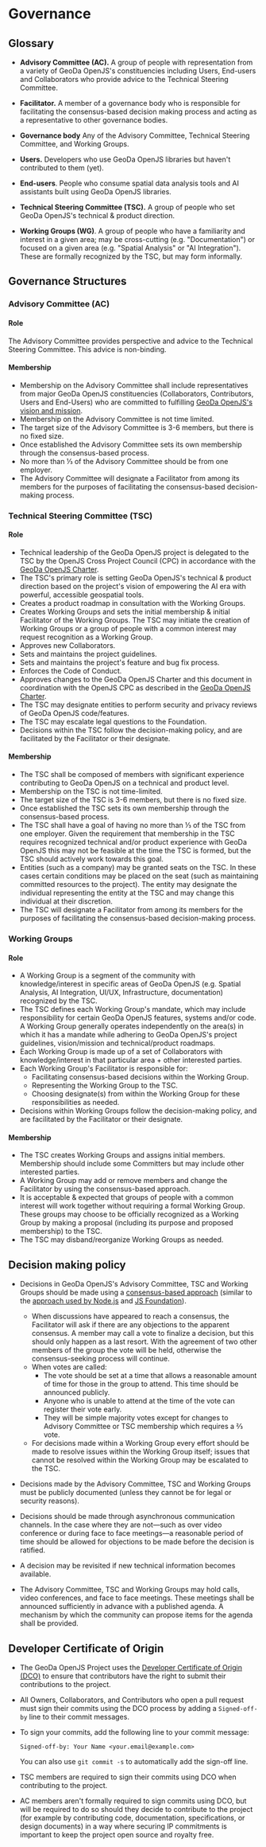 # Governance

## Glossary

* **Advisory Committee (AC).**  A group of people with representation from a variety of GeoDa OpenJS's constituencies including Users, End-users and Collaborators who provide advice to the Technical Steering Committee.

* <strong id=facilitator>Facilitator.</strong>  A member of a governance body who is responsible for facilitating the consensus-based decision making process and acting as a representative to other governance bodies.

* <strong id=governance-body>Governance body</strong> Any of the Advisory Committee, Technical Steering Committee, and Working Groups.

* <strong id=user>Users.</strong> Developers who use GeoDa OpenJS libraries but haven't contributed to them (yet).

* <strong id=end-user>End-users</strong>. People who consume spatial data analysis tools and AI assistants built using GeoDa OpenJS libraries.

* **Technical Steering Committee (TSC).**  A group of people who set GeoDa OpenJS's technical & product direction.

* <strong id=wg>Working Groups (WG)</strong>.  A group of people who have a familiarity and interest in a given area; may be cross-cutting (e.g. "Documentation") or focused on a given area (e.g. "Spatial Analysis" or "AI Integration"). These are formally recognized by the TSC, but may form informally.

## Governance Structures

### Advisory Committee (AC)

#### Role

The Advisory Committee provides perspective and advice to the Technical Steering Committee. This advice is non-binding.

#### Membership
* Membership on the Advisory Committee shall include representatives from major GeoDa OpenJS constituencies (Collaborators, Contributors, Users and End-Users) who are committed to fulfilling [GeoDa OpenJS's vision and mission](https://github.com/geodaai/geodaai.github.io/blob/main/CHARTER.md#section-0-guiding-principles-optional).
* Membership on the Advisory Committee is not time limited.
* The target size of the Advisory Committee is 3-6 members, but there is no fixed size.
* Once established the Advisory Committee sets its own membership through the consensus-based process.
* No more than ⅓ of the Advisory Committee should be from one employer.
* The Advisory Committee will designate a Facilitator from among its members for the purposes of facilitating the consensus-based decision-making process.

### Technical Steering Committee (TSC)

#### Role

* Technical leadership of the GeoDa OpenJS project is delegated to the TSC by the OpenJS Cross Project Council (CPC) in accordance with the [GeoDa OpenJS Charter](https://github.com/geodaai/geodaai.github.io/blob/main/CHARTER.md).
* The TSC's primary role is setting GeoDa OpenJS's technical & product direction based on the project's vision of empowering the AI era with powerful, accessible geospatial tools.
* Creates a product roadmap in consultation with the Working Groups.
* Creates Working Groups and sets the initial membership & initial Facilitator of the Working Groups.  The TSC may initiate the creation of Working Groups or a group of people with a common interest may request recognition as a Working Group.
* Approves new Collaborators.
* Sets and maintains the project guidelines.
* Sets and maintains the project's feature and bug fix process.
* Enforces the Code of Conduct.
* Approves changes to the GeoDa OpenJS Charter and this document in coordination with the OpenJS CPC as described in the [GeoDa OpenJS Charter](https://github.com/geodaai/geodaai.github.io/blob/main/CHARTER.md).
* The TSC may designate entities to perform security and privacy reviews of GeoDa OpenJS code/features.
* The TSC may escalate legal questions to the Foundation. 
* Decisions within the TSC follow the decision-making policy, and are facilitated by the Facilitator or their designate.

#### Membership

* The TSC shall be composed of members with significant experience contributing to GeoDa OpenJS on a technical and product level.
* Membership on the TSC is not time-limited.
* The target size of the TSC is 3-6 members, but there is no fixed size.
* Once established the TSC sets its own membership through the consensus-based process.
* The TSC shall have a goal of having no more than ⅓ of the TSC from one employer.  Given the requirement that membership in the TSC requires recognized technical and/or product experience with GeoDa OpenJS this may not be feasible at the time the TSC is formed, but the TSC should actively work towards this goal.
* Entities (such as a company) may be granted seats on the TSC.  In these cases certain conditions may be placed on the seat (such as maintaining committed resources to the project). The entity may designate the individual representing the entity at the TSC and may change this individual at their discretion.
* The TSC will designate a Facilitator from among its members for the purposes of facilitating the consensus-based decision-making process.

### Working Groups

#### Role
* A Working Group is a segment of the community with knowledge/interest in specific areas of GeoDa OpenJS (e.g. Spatial Analysis, AI Integration, UI/UX, Infrastructure, documentation) recognized by the TSC.
* The TSC defines each Working Group's mandate, which may include responsibility for certain GeoDa OpenJS features, systems and/or code.  A Working Group generally operates independently on the area(s) in which it has a mandate while adhering to GeoDa OpenJS's project guidelines, vision/mission and technical/product roadmaps.
* Each Working Group is made up of a set of Collaborators with knowledge/interest in that particular area + other interested parties.
* Each Working Group's Facilitator is responsible for:
    * Facilitating consensus-based decisions within the Working Group.
    * Representing the Working Group to the TSC.
    * Choosing designate(s) from within the Working Group for these responsibilities as needed.
* Decisions within Working Groups follow the decision-making policy, and are facilitated by the Facilitator or their designate.

#### Membership
* The TSC creates Working Groups and assigns initial members.  Membership should include some Committers but may include other interested parties.
* A Working Group may add or remove members and change the Facilitator by using the consensus-based approach.
* It is acceptable & expected that groups of people with a common interest will work together without requiring a formal Working Group.  These groups may choose to be officially recognized as a Working Group by making a proposal (including its purpose and proposed membership) to the TSC.
* The TSC may disband/reorganize Working Groups as needed.

## Decision making policy

* Decisions in GeoDa OpenJS's Advisory Committee, TSC and Working Groups should be made using a [consensus-based approach](https://en.wikipedia.org/wiki/Consensus-seeking_decision-making) (similar to the [approach used by Node.js](https://nodejs.org/en/about/governance/#consensus-seeking-process) and [JS Foundation](https://github.com/JSFoundation/TAC/blob/master/TAC-Charter.md#section-8-decision-making)).
  * When discussions have appeared to reach a consensus, the Facilitator will ask if there are any objections to the apparent consensus.  A member may call a vote to finalize a decision, but this should only happen as a last resort.  With the agreement of two other members of the group the vote will be held, otherwise the consensus-seeking process will continue.
  * When votes are called:
    * The vote should be set at a time that allows a reasonable amount of time for those in the group to attend.  This time should be announced publicly.
    * Anyone who is unable to attend at the time of the vote can register their vote early.
    * They will be simple majority votes except for changes to Advisory Committee or TSC membership which requires a ⅔ vote.
  * For decisions made within a Working Group every effort should be made to resolve issues within the Working Group itself; issues that cannot be resolved within the Working Group may be escalated to the TSC.

* Decisions made by the Advisory Committee, TSC and Working Groups must be publicly documented (unless they cannot be for legal or security reasons).

* Decisions should be made through asynchronous communication channels. In the case where they are not—such as over video conference or during face to face meetings—a reasonable period of time should be allowed for objections to be made before the decision is ratified.

* A decision may be revisited if new technical information becomes available.

* The Advisory Committee, TSC and Working Groups may hold calls, video conferences, and face to face meetings. These meetings shall be announced sufficiently in advance with a published agenda. A mechanism by which the community can propose items for the agenda shall be provided.

## Developer Certificate of Origin

* The GeoDa OpenJS Project uses the [Developer Certificate of Origin (DCO)](https://developercertificate.org/) to ensure that contributors have the right to submit their contributions to the project.

* All Owners, Collaborators, and Contributors who open a pull request must sign their commits using the DCO process by adding a `Signed-off-by` line to their commit messages.

* To sign your commits, add the following line to your commit message:
  ```
  Signed-off-by: Your Name <your.email@example.com>
  ```
  You can also use `git commit -s` to automatically add the sign-off line.

* TSC members are required to sign their commits using DCO when contributing to the project.

* AC members aren't formally required to sign commits using DCO, but will be required to do so should they decide to contribute to the project (for example by contributing code, documentation, specifications, or design documents) in a way where securing IP commitments is important to keep the project open source and royalty free.
